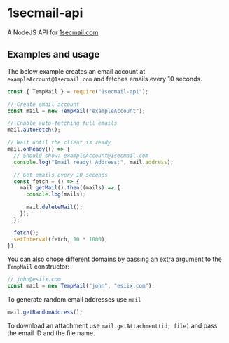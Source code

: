 # 1secmail-api

A NodeJS API for [1secmail.com](https://1secmail.com)

## Examples and usage

The below example creates an email account at `exampleAccount@1secmail.com` and fetches emails every 10 seconds.

```javascript
const { TempMail } = require("1secmail-api");

// Create email account
const mail = new TempMail("exampleAccount");

// Enable auto-fetching full emails
mail.autoFetch();

// Wait until the client is ready
mail.onReady(() => {
  // Should show: exampleAccount@1secmail.com
  console.log("Email ready! Address:", mail.address);

  // Get emails every 10 seconds
  const fetch = () => {
    mail.getMail().then((mails) => {
      console.log(mails);

      mail.deleteMail();
    });
  };

  fetch();
  setInterval(fetch, 10 * 1000);
});
```

You can also chose different domains by passing an extra argument to the `TempMail` constructor:

```javascript
// john@esiix.com
const mail = new TempMail("john", "esiix.com");
```

To generate random email addresses use `mail`

```javascript
mail.getRandomAddress();
```

To download an attachment use `mail.getAttachment(id, file)` and pass the email ID and the file name.
